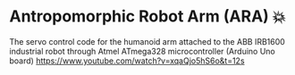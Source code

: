 # Antropomorphic Robot Arm (ARA) :collision:

The servo control code for the humanoid arm attached to the ABB IRB1600 industrial robot through Atmel ATmega328 microcontroller (Arduino Uno board) https://www.youtube.com/watch?v=xqaQjo5hS6o&t=12s
